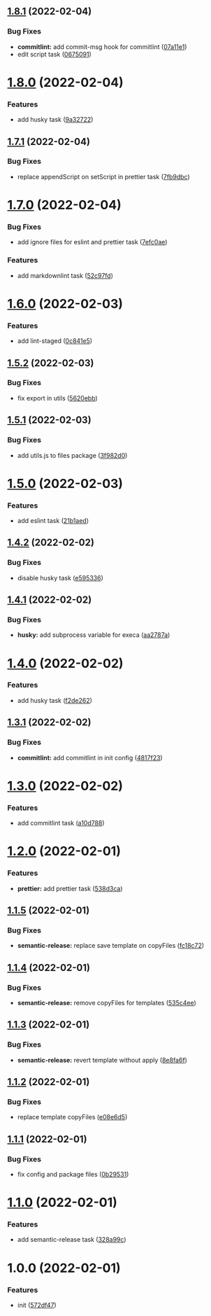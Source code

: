 ## [1.8.1](https://github.com/releaseband/mrm-preset/compare/v1.8.0...v1.8.1) (2022-02-04)


### Bug Fixes

* **commitlint:** add commit-msg hook for commitlint ([07a11e1](https://github.com/releaseband/mrm-preset/commit/07a11e129a1573821d7b82f6d70c77c1d6b7b0cc))
* edit script task ([0675091](https://github.com/releaseband/mrm-preset/commit/0675091e341e6756bd9b10e74ad3401df26a4540))

# [1.8.0](https://github.com/releaseband/mrm-preset/compare/v1.7.1...v1.8.0) (2022-02-04)


### Features

* add husky task ([9a32722](https://github.com/releaseband/mrm-preset/commit/9a32722d45eeda84972c63750e4d094884873f7f))

## [1.7.1](https://github.com/releaseband/mrm-preset/compare/v1.7.0...v1.7.1) (2022-02-04)


### Bug Fixes

* replace appendScript on setScript in prettier task ([7fb9dbc](https://github.com/releaseband/mrm-preset/commit/7fb9dbcabf29a480339453cc848208ae1081d739))

# [1.7.0](https://github.com/releaseband/mrm-preset/compare/v1.6.0...v1.7.0) (2022-02-04)


### Bug Fixes

* add ignore files for eslint and prettier task ([7efc0ae](https://github.com/releaseband/mrm-preset/commit/7efc0ae2c18fa290a6d293707ea3bf40dd98bbdd))


### Features

* add markdownlint task ([52c97fd](https://github.com/releaseband/mrm-preset/commit/52c97fd5095b78c27161f3dc65dae64b56e96c42))

# [1.6.0](https://github.com/releaseband/mrm-preset/compare/v1.5.2...v1.6.0) (2022-02-03)


### Features

* add lint-staged ([0c841e5](https://github.com/releaseband/mrm-preset/commit/0c841e55e228bc349a548dbbcb4e801a322e4682))

## [1.5.2](https://github.com/releaseband/mrm-preset/compare/v1.5.1...v1.5.2) (2022-02-03)


### Bug Fixes

* fix export in utils ([5620ebb](https://github.com/releaseband/mrm-preset/commit/5620ebb602c5363fd9da0c941b83a308e045a9b1))

## [1.5.1](https://github.com/releaseband/mrm-preset/compare/v1.5.0...v1.5.1) (2022-02-03)


### Bug Fixes

* add utils.js to files package ([3f982d0](https://github.com/releaseband/mrm-preset/commit/3f982d0b9565f8f55ece8a48840bc0b6f6bc260f))

# [1.5.0](https://github.com/releaseband/mrm-preset/compare/v1.4.2...v1.5.0) (2022-02-03)


### Features

* add eslint task ([21b1aed](https://github.com/releaseband/mrm-preset/commit/21b1aed6c6f3b04c95984d5859d3cd46e1758d30))

## [1.4.2](https://github.com/releaseband/mrm-preset/compare/v1.4.1...v1.4.2) (2022-02-02)


### Bug Fixes

* disable husky task ([e595336](https://github.com/releaseband/mrm-preset/commit/e5953360d309fad498830a0ebf1535ca0db71f9c))

## [1.4.1](https://github.com/releaseband/mrm-preset/compare/v1.4.0...v1.4.1) (2022-02-02)

### Bug Fixes

- **husky:** add subprocess variable for execa ([aa2787a](https://github.com/releaseband/mrm-preset/commit/aa2787a54ecdfa287d169d57a774b799a9006caf))

# [1.4.0](https://github.com/releaseband/mrm-preset/compare/v1.3.1...v1.4.0) (2022-02-02)

### Features

- add husky task ([f2de262](https://github.com/releaseband/mrm-preset/commit/f2de26248ad0ae967531b050e4c98168ab75d988))

## [1.3.1](https://github.com/releaseband/mrm-preset/compare/v1.3.0...v1.3.1) (2022-02-02)

### Bug Fixes

- **commitlint:** add commitlint in init config ([4817f23](https://github.com/releaseband/mrm-preset/commit/4817f23ef9e1c0a1dc10b3b8795d0d95385ee8b6))

# [1.3.0](https://github.com/releaseband/mrm-preset/compare/v1.2.0...v1.3.0) (2022-02-02)

### Features

- add commitlint task ([a10d788](https://github.com/releaseband/mrm-preset/commit/a10d788bbdc910389053e81ce43ef149a3d12be9))

# [1.2.0](https://github.com/releaseband/mrm-preset/compare/v1.1.5...v1.2.0) (2022-02-01)

### Features

- **prettier:** add prettier task ([538d3ca](https://github.com/releaseband/mrm-preset/commit/538d3ca3e95a5ee8b1189d9af46e92600cc051d0))

## [1.1.5](https://github.com/releaseband/mrm-preset/compare/v1.1.4...v1.1.5) (2022-02-01)

### Bug Fixes

- **semantic-release:** replace save template on copyFiles ([fc18c72](https://github.com/releaseband/mrm-preset/commit/fc18c7256d9f3f0fb197e3bef4560c2c09f48195))

## [1.1.4](https://github.com/releaseband/mrm-preset/compare/v1.1.3...v1.1.4) (2022-02-01)

### Bug Fixes

- **semantic-release:** remove copyFiles for templates ([535c4ee](https://github.com/releaseband/mrm-preset/commit/535c4ee33b6aa1d0fcefb7c621044768d6dc480b))

## [1.1.3](https://github.com/releaseband/mrm-preset/compare/v1.1.2...v1.1.3) (2022-02-01)

### Bug Fixes

- **semantic-release:** revert template without apply ([8e8fa6f](https://github.com/releaseband/mrm-preset/commit/8e8fa6f25313052de7ad289b2e257a307ad50821))

## [1.1.2](https://github.com/releaseband/mrm-preset/compare/v1.1.1...v1.1.2) (2022-02-01)

### Bug Fixes

- replace template copyFiles ([e08e6d5](https://github.com/releaseband/mrm-preset/commit/e08e6d539200785a3d443d23275a16898d8ee163))

## [1.1.1](https://github.com/releaseband/mrm-preset/compare/v1.1.0...v1.1.1) (2022-02-01)

### Bug Fixes

- fix config and package files ([0b29531](https://github.com/releaseband/mrm-preset/commit/0b29531d13200f2f21f16a6681ff27595d8b22f6))

# [1.1.0](https://github.com/releaseband/mrm-preset/compare/v1.0.0...v1.1.0) (2022-02-01)

### Features

- add semantic-release task ([328a99c](https://github.com/releaseband/mrm-preset/commit/328a99c4fb8e3dcfe441dac17723f211dd49f58f))

# 1.0.0 (2022-02-01)

### Features

- init ([572df47](https://github.com/releaseband/mrm-preset/commit/572df47deaf4543ad5363e60ef6e00c5e2fed339))
